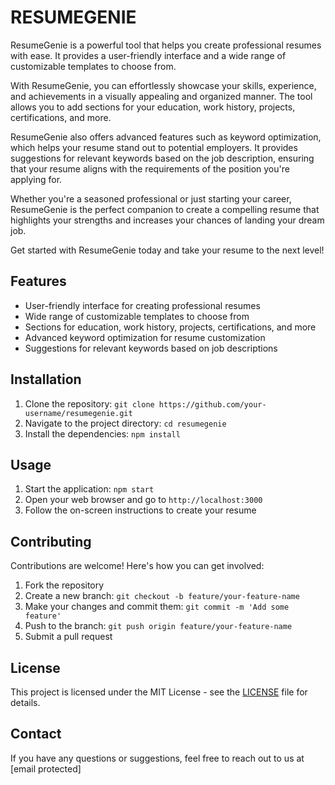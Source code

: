 # RESUMEGENIE
ResumeGenie is a powerful tool that helps you create professional resumes with ease. It provides a user-friendly interface and a wide range of customizable templates to choose from.

With ResumeGenie, you can effortlessly showcase your skills, experience, and achievements in a visually appealing and organized manner. The tool allows you to add sections for your education, work history, projects, certifications, and more.

ResumeGenie also offers advanced features such as keyword optimization, which helps your resume stand out to potential employers. It provides suggestions for relevant keywords based on the job description, ensuring that your resume aligns with the requirements of the position you're applying for.

Whether you're a seasoned professional or just starting your career, ResumeGenie is the perfect companion to create a compelling resume that highlights your strengths and increases your chances of landing your dream job.

Get started with ResumeGenie today and take your resume to the next level!
## Features

- User-friendly interface for creating professional resumes
- Wide range of customizable templates to choose from
- Sections for education, work history, projects, certifications, and more
- Advanced keyword optimization for resume customization
- Suggestions for relevant keywords based on job descriptions

## Installation

1. Clone the repository: `git clone https://github.com/your-username/resumegenie.git`
2. Navigate to the project directory: `cd resumegenie`
3. Install the dependencies: `npm install`

## Usage

1. Start the application: `npm start`
2. Open your web browser and go to `http://localhost:3000`
3. Follow the on-screen instructions to create your resume

## Contributing

Contributions are welcome! Here's how you can get involved:

1. Fork the repository
2. Create a new branch: `git checkout -b feature/your-feature-name`
3. Make your changes and commit them: `git commit -m 'Add some feature'`
4. Push to the branch: `git push origin feature/your-feature-name`
5. Submit a pull request

## License

This project is licensed under the MIT License - see the [LICENSE](LICENSE) file for details.

## Contact

If you have any questions or suggestions, feel free to reach out to us at [email protected]
